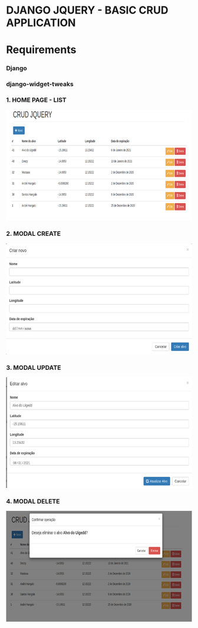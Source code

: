 # DJANGO JQUERY - BASIC CRUD APPLICATION


<h1>Requirements</h1>

<h3>Django</h3>
<h3>django-widget-tweaks</h3>


 <h3>1. HOME PAGE - LIST</h3>

  <div align="center">
    <img src="screen/list_crud.png" width="100%" height="300px"</img> 
</div>


<h3>2. MODAL CREATE</h3>

  <div align="center">
    <img src="screen/create.png" width="100%" height="300px"</img> 
</div>

<h3>3. MODAL UPDATE</h3>

  <div align="center">
    <img src="screen/edit.png" width="100%" height="300px"</img> 
</div>

<h3>4. MODAL DELETE</h3>

  <div align="center">
    <img src="screen/delete.png" width="100%" height="300px"</img> 
</div>
